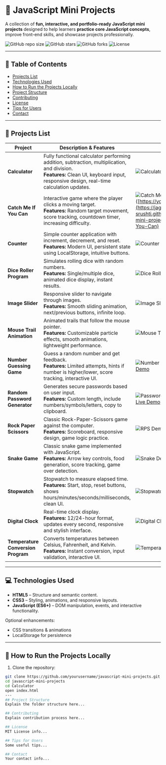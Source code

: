 # 🎉 JavaScript Mini Projects

A collection of **fun, interactive, and portfolio-ready JavaScript mini projects** designed to help learners **practice core JavaScript concepts**, improve front-end skills, and showcase projects professionally.  

![GitHub repo size](https://img.shields.io/github/repo-size/Jagtap-Srushti/javascript-mini-projects)
![GitHub stars](https://img.shields.io/github/stars/Jagtap-Srushti/javascript-mini-projects?style=social)
![GitHub forks](https://img.shields.io/github/forks/Jagtap-Srushti/javascript-mini-projects?style=social)
![License](https://img.shields.io/github/license/Jagtap-Srushti/javascript-mini-projects)

---

## 📌 Table of Contents

- [Projects List](#projects-list)
- [Technologies Used](#technologies-used)
- [How to Run the Projects Locally](#how-to-run-the-projects-locally)
- [Project Structure](#project-structure)
- [Contributing](#contributing)
- [License](#license)
- [Tips for Users](#tips-for-users)
- [Contact](#contact)

---

## 📝 Projects List

| Project | Description & Features | Demo |
|---------|----------------------|------|
| **Calculator** | Fully functional calculator performing addition, subtraction, multiplication, and division. <br>**Features:** Clean UI, keyboard input, responsive design, real-time calculation updates. |![Calculator Demo](assets/gifs/calculator.gif) ![Live Demo](https://jagtap-srushti.github.io/javascript-mini-projects/Calculator) |
| **Catch Me If You Can** | Interactive game where the player clicks a moving target. <br>**Features:** Random target movement, score tracking, countdown timer, increasing difficulty. | ![Catch Me Demo](assets/gifs/catch-me-if-you-can.gif) [Live Demo]([https://yourusername.github.io](https://jagtap-srushti.github.io/javascript-mini-projects/Catch-Me-If-You-Can) |
| **Counter** | Simple counter application with increment, decrement, and reset. <br>**Features:** Modern UI, persistent state using LocalStorage, intuitive buttons. | ![Counter Demo](assets/gifs/counter.gif) [Live Demo](https://jagtap-srushti.github.io/javascript-mini-projects/Counter) |
| **Dice Roller Program** | Simulates rolling dice with random numbers. <br>**Features:** Single/multiple dice, animated dice display, instant results. | ![Dice Roller Demo](assets/gifs/dice-roller.gif) [Live Demo](https://jagtap-srushti.github.io/javascript-mini-projects/Dice-Roller-Program) |
| **Image Slider** | Responsive slider to navigate through images. <br>**Features:** Smooth sliding animation, next/previous buttons, infinite loop. | ![Image Slider Demo](assets/gifs/image-slider.gif) [Live Demo](https://jagtap-srushti.github.io/javascript-mini-projects/Image-Slider) |
| **Mouse Trail Animation** | Animated trails that follow the mouse pointer. <br>**Features:** Customizable particle effects, smooth animations, lightweight performance. | ![Mouse Trail Demo](assets/gifs/mouse-trail.gif) [Live Demo](https://jagtap-srushti.github.io/javascript-mini-projects/Mouse-Trail-Animation) |
| **Number Guessing Game** | Guess a random number and get feedback. <br>**Features:** Limited attempts, hints if number is higher/lower, score tracking, interactive UI. | ![Number Guessing Demo](assets/gifs/number-guessing.gif) [Live Demo](https://jagtap-srushti.github.io/javascript-mini-projects/Number-Guessing-Game) |
| **Random Password Generator** | Generates secure passwords based on user input. <br>**Features:** Custom length, include numbers/symbols/letters, copy to clipboard. | ![Password Generator Demo](assets/gifs/password-generator.gif) [Live Demo](https://jagtap-srushti.github.io/javascript-mini-projects/Random-Password-generator) |
| **Rock Paper Scissors** | Classic Rock-Paper-Scissors game against the computer. <br>**Features:** Scoreboard, responsive design, game logic practice. | ![RPS Demo](assets/gifs/rock-paper-scissors.gif) [Live Demo](https://jagtap-srushti.github.io/javascript-mini-projects/Rock-Paper-Scissors) |
| **Snake Game** | Classic snake game implemented with JavaScript. <br>**Features:** Arrow key controls, food generation, score tracking, game over detection. | ![Snake Demo](assets/gifs/snake-game.gif) [Live Demo](https://jagtap-srushti.github.io/javascript-mini-projects/Snake-Game) |
| **Stopwatch** | Stopwatch to measure elapsed time. <br>**Features:** Start, stop, reset buttons, shows hours/minutes/seconds/milliseconds, clean UI. | ![Stopwatch Demo](assets/gifs/stopwatch.gif) [Live Demo](https://jagtap-srushti.github.io/javascript-mini-projects/Stopwatch) |
| **Digital Clock** | Real-time clock display. <br>**Features:** 12/24-hour format, updates every second, responsive and stylish interface. | ![Digital Clock Demo](assets/gifs/digital-clock.gif) [Live Demo](https://jagtap-srushti.github.io/javascript-mini-projects/digital-Clock) |
| **Temperature Conversion Program** | Converts temperatures between Celsius, Fahrenheit, and Kelvin. <br>**Features:** Instant conversion, input validation, interactive UI. | ![Temperature Demo](assets/gifs/temperature-conversion.gif) [Live Demo](https://jagtap-srushti.github.io/javascript-mini-projects/temperature-Conversion-program) |

---

## 💻 Technologies Used

- **HTML5** – Structure and semantic content.  
- **CSS3** – Styling, animations, and responsive layouts.  
- **JavaScript (ES6+)** – DOM manipulation, events, and interactive functionality.  

Optional enhancements:  
- CSS transitions & animations  
- LocalStorage for persistence  

---

## 🚀 How to Run the Projects Locally

1. Clone the repository:
```bash
git clone https://github.com/yourusername/javascript-mini-projects.git
cd javascript-mini-projects
cd Calculator
open index.html
---
## Project Structure
Explain the folder structure here...

## Contributing
Explain contribution process here...

## License
MIT License info...

## Tips for Users
Some useful tips...

## Contact
Your contact info...

